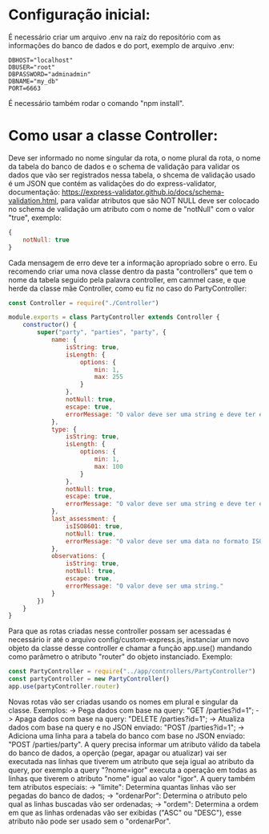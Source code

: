 # Configuração inicial:
É necessário criar um arquivo .env na raíz do repositório com as informações do banco de dados e do port, exemplo de arquivo .env:
```
DBHOST="localhost"
DBUSER="root"
DBPASSWORD="adminadmin" 
DBNAME="my_db"
PORT=6663
```
É necessário também rodar o comando "npm install".

# Como usar a classe Controller:
Deve ser informado no nome singular da rota, o nome plural da rota, o nome da tabela do banco de dados e o schema de validação para validar os dados que vão ser registrados nessa tabela, o shcema de validação usado é um JSON que contém as validações do do express-validator, documentação: https://express-validator.github.io/docs/schema-validation.html, para validar atributos que são NOT NULL deve ser colocado no schema de validação um atributo com o nome de "notNull" com o valor "true", exemplo:
```javascript
{
    notNull: true
}
```
Cada mensagem de erro deve ter a informação apropriado sobre o erro. Eu recomendo criar uma nova classe dentro da pasta "controllers" que tem o nome da tabela seguido pela palavra controller, em cammel case, e que herde da classe mãe Controller, como eu fiz no caso do PartyController:
```javascript
const Controller = require("./Controller")

module.exports = class PartyController extends Controller {
    constructor() {
        super("party", "parties", "party", {
            name: {
                isString: true,
                isLength: {
                    options: {
                        min: 1,
                        max: 255
                    }
                },
                notNull: true,
                escape: true,
                errorMessage: "O valor deve ser uma string e deve ter entre 1 e 255 caractéres."
            },
            type: {
                isString: true,
                isLength: {
                    options: {
                        min: 1,
                        max: 100
                    }
                },
                notNull: true,
                escape: true,
                errorMessage: "O valor deve ser uma string e deve ter entre 1 e 100 caractéres."
            },
            last_assessment: {
                isISO8601: true,
                notNull: true,
                errorMessage: "O valor deve ser uma data no formato ISO8601."
            },
            observations: {
                isString: true,
                notNull: true,
                escape: true,
                errorMessage: "O valor deve ser uma string."
            }
        })
    }
}
```
Para que as rotas criadas nesse controller possam ser acessadas é necessário ir até o arquivo config/custom-express.js, instanciar um novo objeto da classe desse controller e chamar a função app.use() mandando como parâmetro o atributo "router" do objeto instanciado. Exemplo:
```javascript
const PartyController = require("../app/controllers/PartyController")
const partyController = new PartyController()
app.use(partyController.router)
```
Novas rotas vão ser criadas usando os nomes em plural e singular da classe. Exemplos:
-> Pega dados com base na query: "GET /parties?id=1";
-> Apaga dados com base na query: "DELETE /parties?id=1";
-> Atualiza dados com base na query e no JSON enviado: "POST /parties?id=1";
-> Adiciona uma linha para a tabela do banco com base no JSON enviado: "POST /parties/party".
A query precisa informar um atributo válido da tabela do banco de dados, a operção (pegar, apagar ou atualizar) vai ser executada nas linhas que tiverem um atributo que seja igual ao atributo da query, por exemplo a query "?nome=igor" executa a operação em todas as linhas que tiverem o atributo "nome" igual ao valor "igor". A query também tem atributos especiais:
-> "limite": Determina quantas linhas vão ser pegadas do banco de dados;
-> "ordenarPor": Determina o atributo pelo qual as linhas buscadas vão ser ordenadas;
-> "ordem": Determina a ordem em que as linhas ordenadas vão ser exibidas ("ASC" ou "DESC"), esse atributo não pode ser usado sem o "ordenarPor".